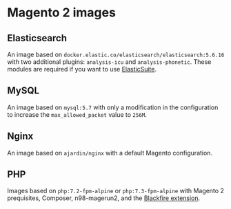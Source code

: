 Magento 2 images
================

Elasticsearch
-------------
An image based on `docker.elastic.co/elasticsearch/elasticsearch:5.6.16` with two additional plugins:
`analysis-icu` and `analysis-phonetic`. These modules are required if you want to use [ElasticSuite][1].

MySQL
-----
An image based on `mysql:5.7` with only a modification in the configuration to increase the `max_allowed_packet` value
to `256M`.

Nginx
-----
An image based on `ajardin/nginx` with a default Magento configuration.

PHP
---
Images based on `php:7.2-fpm-alpine` or `php:7.3-fpm-alpine` with Magento 2 prequisites, Composer, n98-magerun2, and the
[Blackfire extension][2].

<!-- Resources -->
[1]: https://github.com/Smile-SA/elasticsuite
[2]: https://blackfire.io/docs/introduction
